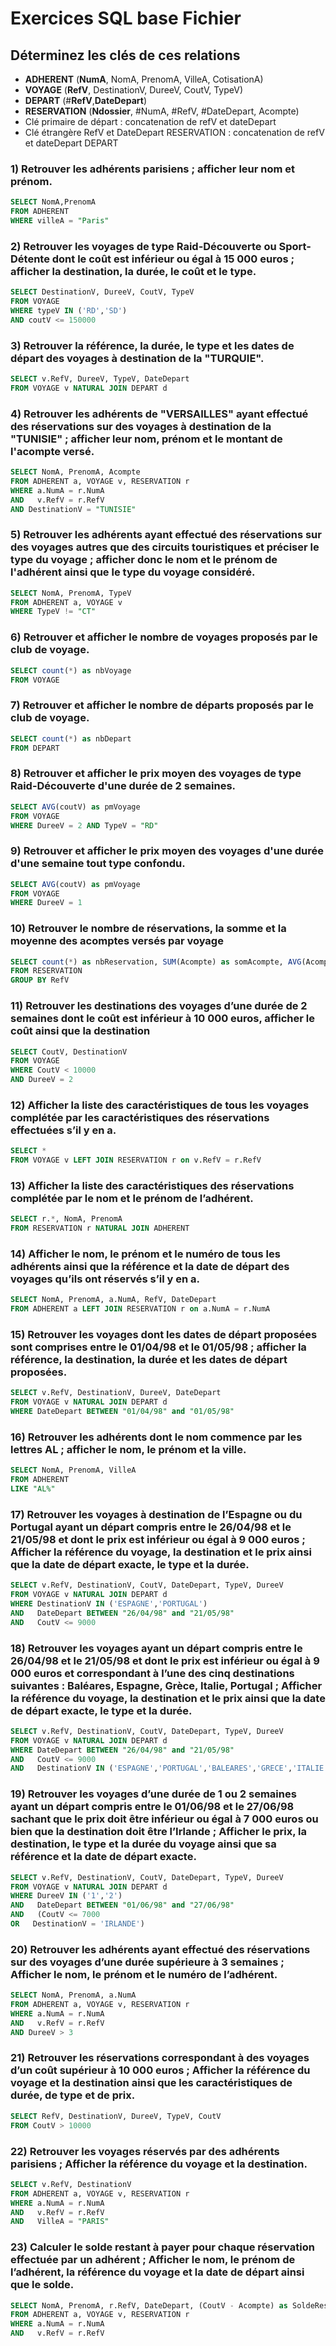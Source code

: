 # Exercices SQL base Fichier
## Déterminez les clés de ces relations 

- **ADHERENT** (__NumA__, NomA, PrenomA, VilleA, CotisationA)
- **VOYAGE** (__RefV__, DestinationV, DureeV, CoutV, TypeV)
- **DEPART** (#__RefV__,__DateDepart__)
- **RESERVATION** (__Ndossier__, #NumA, #RefV, #DateDepart, Acompte)
- Clé primaire de départ : concatenation de refV et dateDepart
- Clé étrangère RefV et DateDepart RESERVATION : concatenation de refV et dateDepart DEPART

### 1) Retrouver les adhérents parisiens ; afficher leur nom et prénom.
```SQL
SELECT NomA,PrenomA
FROM ADHERENT
WHERE villeA = "Paris"
```
### 2) Retrouver les voyages de type Raid-Découverte ou Sport-Détente dont le coût est inférieur ou égal à 15 000 euros ; afficher la destination, la durée, le coût et le type.
```SQL
SELECT DestinationV, DureeV, CoutV, TypeV
FROM VOYAGE
WHERE typeV IN ('RD','SD')
AND coutV <= 150000
```
### 3) Retrouver la référence, la durée, le type et les dates de départ des voyages à destination de la "TURQUIE".
```SQL
SELECT v.RefV, DureeV, TypeV, DateDepart
FROM VOYAGE v NATURAL JOIN DEPART d
```
### 4) Retrouver les adhérents de "VERSAILLES" ayant effectué des réservations sur des voyages à destination de la "TUNISIE" ; afficher leur nom, prénom et le montant de l'acompte versé.
```SQL
SELECT NomA, PrenomA, Acompte
FROM ADHERENT a, VOYAGE v, RESERVATION r
WHERE a.NumA = r.NumA
AND   v.RefV = r.RefV
AND DestinationV = "TUNISIE"
```
### 5) Retrouver les adhérents ayant effectué des réservations sur des voyages autres que des circuits touristiques et préciser le type du voyage ; afficher donc le nom et le prénom de l'adhérent ainsi que le type du voyage considéré.
```SQL
SELECT NomA, PrenomA, TypeV
FROM ADHERENT a, VOYAGE v
WHERE TypeV != "CT"
```
### 6) Retrouver et afficher le nombre de voyages proposés par le club de voyage.
```SQL
SELECT count(*) as nbVoyage
FROM VOYAGE
```
### 7) Retrouver et afficher le nombre de départs proposés par le club de voyage.
```SQL
SELECT count(*) as nbDepart
FROM DEPART
```
### 8) Retrouver et afficher le prix moyen des voyages de type Raid-Découverte d'une durée de 2 semaines.
```SQL
SELECT AVG(coutV) as pmVoyage
FROM VOYAGE
WHERE DureeV = 2 AND TypeV = "RD"
```
### 9) Retrouver et afficher le prix moyen des voyages d'une durée d'une semaine tout type confondu.
```SQL
SELECT AVG(coutV) as pmVoyage
FROM VOYAGE
WHERE DureeV = 1 
```
### 10) Retrouver le nombre de réservations, la somme et la moyenne des acomptes versés par voyage
```SQL
SELECT count(*) as nbReservation, SUM(Acompte) as somAcompte, AVG(Acompte) as moyAcompte
FROM RESERVATION
GROUP BY RefV
```
### 11) Retrouver les destinations des voyages d’une durée de 2 semaines dont le coût est inférieur à 10 000 euros, afficher le coût ainsi que la destination
```SQL
SELECT CoutV, DestinationV
FROM VOYAGE
WHERE CoutV < 10000
AND DureeV = 2
```
### 12) Afficher la liste des caractéristiques de tous les voyages complétée par les caractéristiques des réservations effectuées s’il y en a.
```SQL
SELECT *
FROM VOYAGE v LEFT JOIN RESERVATION r on v.RefV = r.RefV
```
### 13) Afficher la liste des caractéristiques des réservations complétée par le nom et le prénom de l’adhérent.
```SQL
SELECT r.*, NomA, PrenomA
FROM RESERVATION r NATURAL JOIN ADHERENT
```
### 14) Afficher le nom, le prénom et le numéro de tous les adhérents ainsi que la référence et la date de départ des voyages qu’ils ont réservés s’il y en a.
```SQL
SELECT NomA, PrenomA, a.NumA, RefV, DateDepart
FROM ADHERENT a LEFT JOIN RESERVATION r on a.NumA = r.NumA 
```
### 15) Retrouver les voyages dont les dates de départ proposées sont comprises entre le 01/04/98 et le 01/05/98 ; afficher la référence, la destination, la durée et les dates de départ proposées.
```SQL
SELECT v.RefV, DestinationV, DureeV, DateDepart
FROM VOYAGE v NATURAL JOIN DEPART d
WHERE DateDepart BETWEEN "01/04/98" and "01/05/98"
```
### 16) Retrouver les adhérents dont le nom commence par les lettres AL ; afficher le nom, le prénom et la ville.
```SQL
SELECT NomA, PrenomA, VilleA
FROM ADHERENT
LIKE "AL%"
```
### 17) Retrouver les voyages à destination de l’Espagne ou du Portugal ayant un départ compris entre le 26/04/98 et le 21/05/98 et dont le prix est inférieur ou égal à 9 000 euros ; Afficher la référence du voyage, la destination et le prix ainsi que la date de départ exacte, le type et la durée.
```SQL
SELECT v.RefV, DestinationV, CoutV, DateDepart, TypeV, DureeV
FROM VOYAGE v NATURAL JOIN DEPART d
WHERE DestinationV IN ('ESPAGNE','PORTUGAL')
AND   DateDepart BETWEEN "26/04/98" and "21/05/98"
AND   CoutV <= 9000
```
### 18) Retrouver les voyages ayant un départ compris entre le 26/04/98 et le 21/05/98 et dont le prix est inférieur ou égal à 9 000 euros et correspondant à l’une des cinq destinations suivantes : Baléares, Espagne, Grèce, Italie, Portugal ; Afficher la référence du voyage, la destination et le prix ainsi que la date de départ exacte, le type et la durée.
```SQL
SELECT v.RefV, DestinationV, CoutV, DateDepart, TypeV, DureeV
FROM VOYAGE v NATURAL JOIN DEPART d
WHERE DateDepart BETWEEN "26/04/98" and "21/05/98"
AND   CoutV <= 9000
AND   DestinationV IN ('ESPAGNE','PORTUGAL','BALEARES','GRECE','ITALIE')
```
### 19) Retrouver les voyages d’une durée de 1 ou 2 semaines ayant un départ compris entre le 01/06/98 et le 27/06/98 sachant que le prix doit être inférieur ou égal à 7 000 euros ou bien que la destination doit être l’Irlande ; Afficher le prix, la destination, le type et la durée du voyage ainsi que sa référence et la date de départ exacte.
```SQL
SELECT v.RefV, DestinationV, CoutV, DateDepart, TypeV, DureeV
FROM VOYAGE v NATURAL JOIN DEPART d
WHERE DureeV IN ('1','2')
AND   DateDepart BETWEEN "01/06/98" and "27/06/98"
AND   (CoutV <= 7000
OR   DestinationV = 'IRLANDE')
```
### 20) Retrouver les adhérents ayant effectué des réservations sur des voyages d’une durée supérieure à 3 semaines ; Afficher le nom, le prénom et le numéro de l’adhérent.
```SQL
SELECT NomA, PrenomA, a.NumA
FROM ADHERENT a, VOYAGE v, RESERVATION r
WHERE a.NumA = r.NumA
AND   v.RefV = r.RefV
AND DureeV > 3
```
### 21) Retrouver les réservations correspondant à des voyages d’un coût supérieur à 10 000 euros ; Afficher la référence du voyage et la destination ainsi que les caractéristiques de durée, de type et de prix.
```SQL
SELECT RefV, DestinationV, DureeV, TypeV, CoutV
FROM CoutV > 10000
```
### 22) Retrouver les voyages réservés par des adhérents parisiens ; Afficher la référence du voyage et la destination.
```SQL
SELECT v.RefV, DestinationV
FROM ADHERENT a, VOYAGE v, RESERVATION r
WHERE a.NumA = r.NumA
AND   v.RefV = r.RefV
AND   VilleA = "PARIS"
```
### 23) Calculer le solde restant à payer pour chaque réservation effectuée par un adhérent ; Afficher le nom, le prénom de l’adhérent, la référence du voyage et la date de départ ainsi que le solde.
```SQL
SELECT NomA, PrenomA, r.RefV, DateDepart, (CoutV - Acompte) as SoldeRestant
FROM ADHERENT a, VOYAGE v, RESERVATION r
WHERE a.NumA = r.NumA
AND   v.RefV = r.RefV
```

